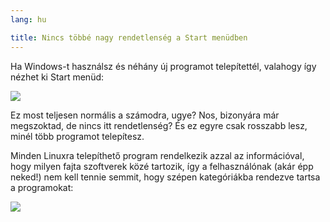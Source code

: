 ```yaml
---
lang: hu

title: Nincs többé nagy rendetlenség a Start menüdben
---
```


Ha Windows-t használsz és néhány új programot telepítettél, valahogy így nézhet ki Start menüd:

<img src="Images/windows_7_start_menu.png">

Ez most teljesen normális a számodra, ugye? Nos, bizonyára már megszoktad, de nincs itt rendetlenség? És ez egyre csak rosszabb lesz, minél több programot telepítesz.

Minden Linuxra telepíthető program rendelkezik azzal az információval, hogy milyen fajta szoftverek közé tartozik, így a felhasználónak (akár épp neked!) nem kell tennie semmit, hogy szépen kategóriákba rendezve tartsa a programokat:

<img src="Images/categories_menu.png">




